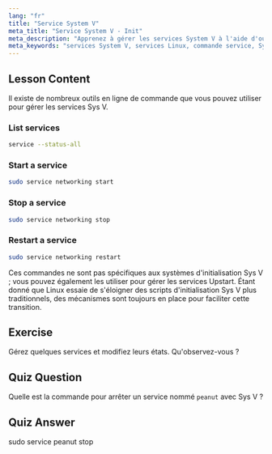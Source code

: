 ```yaml
---
lang: "fr"
title: "Service System V"
meta_title: "Service System V - Init"
meta_description: "Apprenez à gérer les services System V à l'aide d'outils en ligne de commande. Découvrez comment lister, démarrer, arrêter et redémarrer des services avec ce tutoriel Linux convivial pour débutants."
meta_keywords: "services System V, services Linux, commande service, SysV init, tutoriel Linux, Linux pour débutants, gestion des services, guide Linux"
---
```


## Lesson Content

Il existe de nombreux outils en ligne de commande que vous pouvez utiliser pour gérer les services Sys V.

### List services

```bash
service --status-all
```

### Start a service

```bash
sudo service networking start
```

### Stop a service

```bash
sudo service networking stop
```

### Restart a service

```bash
sudo service networking restart
```

Ces commandes ne sont pas spécifiques aux systèmes d'initialisation Sys V ; vous pouvez également les utiliser pour gérer les services Upstart. Étant donné que Linux essaie de s'éloigner des scripts d'initialisation Sys V plus traditionnels, des mécanismes sont toujours en place pour faciliter cette transition.

## Exercise

Gérez quelques services et modifiez leurs états. Qu'observez-vous ?

## Quiz Question

Quelle est la commande pour arrêter un service nommé `peanut` avec Sys V ?

## Quiz Answer

sudo service peanut stop

